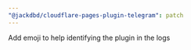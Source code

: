 ```yaml
---
"@jackdbd/cloudflare-pages-plugin-telegram": patch
---
```


Add emoji to help identifying the plugin in the logs
